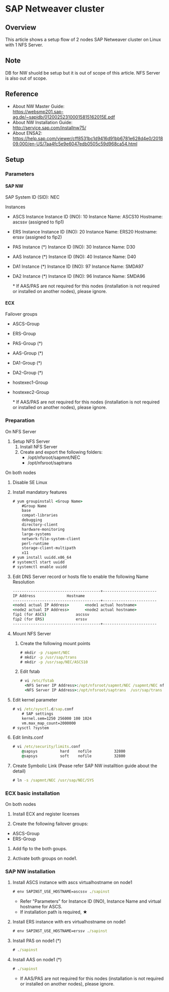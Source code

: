 # SAP Netweaver cluster

## Overview
This article shows a setup flow of 2 nodes SAP Netweaver cluster on Linux with 1 NFS Server.

## Note
DB for NW shuold be setup but it is out of scope of this article.
NFS Server is also out of scope.

## Reference
- About NW Master Guide:  
  https://websmp201.sap-ag.de/~sapidb/012002523100015815162015E.pdf
- About NW Installation Guide:  
  http://service.sap.com/installnw75/
- About ENSA2:  
	https://help.sap.com/viewer/cff8531bc1d9416d91bb6781e628d4e0/201809.000/en-US/7aa4fc5e9e6047edb0505c59d968ca54.html

## Setup

### Parameters

#### SAP NW

SAP System ID (SID):	NEC

Instances
- ASCS Instance
	Instance ID (INO):	10
	Instance Name:	ASCS10
	Hostname:	ascssv (assigned to fip1)
- ERS Instance
	Instance ID (INO):	20
	Instance Name:	ERS20
	Hostname:	erssv (assigned to fip2)
- PAS Instance (*)
	Instance ID (INO):	30
	Instance Name:	D30
- AAS Instance (*)
	Instance ID (INO):	40
	Instance Name:	D40
- DA1 Instance (*)
	Instance ID (INO):	97
	Instance Name:	SMDA97
- DA2 Instance (*)
	Instance ID (INO):	96
	Instance Name:	SMDA96

	\* If AAS/PAS are not required for this nodes (installation is not required or installed on another nodes), please ignore.

#### ECX

Failover groups
- ASCS-Group
- ERS-Group
- PAS-Group (*)
- AAS-Group (*)
- DA1-Group (*)
- DA2-Group (*)
- hostexec1-Group
- hostexec2-Group

	\* If AAS/PAS are not required for this nodes (installation is not required or installed on another nodes), please ignore.

### Preparation
On NFS Server

1. Setup NFS Server  
	1. Install NFS Server
	1. Create and export the following folders:  
		- /opt/nfsroot/sapmnt/NEC
		- /opt/nfsroot/saptrans

On both nodes

1. Disable SE Linux

1. Install mandatory features
	```bat
	# yum groupinstall <Group Name>
		#Group Name
		base
		compat-libraries
		debugging
		directory-client
		hardware-monitoring
		large-systems
		network-file-system-client
		perl-runtime
		storage-client-multipath
		x11
	# yum install uuidd.x86_64
	# systemctl start uuidd
	# systemctl enable uuidd
	```

1. Edit DNS Server record or hosts file to enable the following Name Resolution
	```bat
	---------------------------------------+------------------------
	IP Address				Hostname
	---------------------------------------+------------------------
	<node1 actual IP Address>		<node1 actual hostname>
	<node2 actual IP Address>		<node2 actual hostname>
	fip1 (for ASCS)				ascssv
	fip2 (for ERS)				erssv
	---------------------------------------+------------------------
	```

1. Mount NFS Server
	1. Create the following mount points
		```bat
		# mkdir -p /sapmnt/NEC
		# mkdir -p /usr/sap/trans
		# mkdir -p /usr/sap/NEC/ASCS10
		```

	1. Edit fstab
		```bat
		# vi /etc/fstab
		  <NFS Server IP Address>:/opt/nfsroot/sapmnt/NEC /sapmnt/NEC nfs defaults 0 0
		  <NFS Server IP Address>:/opt/nfsroot/saptrans  /usr/sap/trans  nfs defaults 0 0
		```

1. Edit kernel parameter
	```bat
	# vi /etc/sysctl.d/sap.conf
		# SAP settings
		kernel.sem=1250 256000 100 1024
		vm.max_map_count=2000000
	# sysctl ?system
	```

1. Edit limits.conf
	```bat
	# vi /etc/security/limits.conf
		@sapsys          hard    nofile          32800
		@sapsys          soft    nofile          32800
	```

1. Create Symbolic Link (Pease refer SAP NW installtion guide about the detail)
	```bat
	# ln -s /sapmnt/NEC /usr/sap/NEC/SYS
	```

### ECX basic installation

On both nodes

1. Install ECX and register licenses

1. Create the following failover groups:  
  - ASCS-Group
  - ERS-Group

1. Add fip to the both goups.

1. Activate both groups on node1.


### SAP NW installation

1. Install ASCS instance with ascs virtualhostname on node1
	```bat
	# env SAPINST_USE_HOSTNAME=ascssv ./sapinst
	```
	- Refer "Parameters" for Instance ID (INO), Instance Name and virtual hostname for ASCS.
	- If installation path is required, ★

1. Install ERS instance with ers virtualhostname on node1
	```bat
	# env SAPINST_USE_HOSTNAME=erssv ./sapinst
	```

1. Install PAS on node1 (*)
	```bat
	# ./sapinst
	```

1. Install AAS on node1 (*)
	```bat
	# ./sapinst
	```

	* If AAS/PAS are not required for this nodes (installation is not required or installed on another nodes), please ignore.

